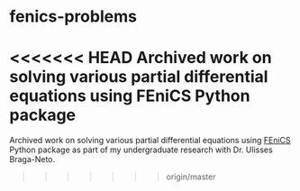 # fenics-problems
<<<<<<< HEAD
Archived work on solving various partial differential equations using FEniCS Python package
=======
Archived work on solving various partial differential equations using [FEniCS](https://fenicsproject.org/) Python package as part of my undergraduate research with Dr. Ulisses Braga-Neto.
>>>>>>> origin/master
